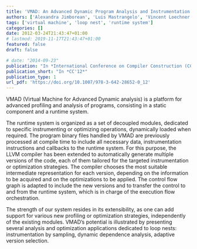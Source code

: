 ```yaml
---
title: 'VMAD: An Advanced Dynamic Program Analysis and Instrumentation Framework'
authors: ['Alexandra Jimborean', 'Luis Mastrangelo', 'Vincent Loechner', 'Philippe Clauss']
tags: ['virtual machine', 'loop nest', 'runtime system']
categories: []
date: 2012-03-24T21:43:47+01:00
# lastmod: 2019-11-17T21:43:47+01:00
featured: false
draft: false

# date: "2014-09-23"
publication: "In *International Conference on Compiler Construction (CC'12)*, Springer."
publication_short: "In *CC'12*"
publication_type: 1
url_pdf: 'https://doi.org/10.1007/978-3-642-28652-0_12'
---
```


VMAD (Virtual Machine for Advanced Dynamic analysis) is a platform for advanced profiling and analysis of programs, consisting in a static component and a runtime system.

The runtime system is organized as a set of decoupled modules, dedicated to specific instrumenting or optimizing operations, dynamically loaded when required. The program binary files handled by VMAD are previously processed at compile time to include all necessary data, instrumentation instructions and callbacks to the runtime system. For this purpose, the LLVM compiler has been extended to automatically generate multiple versions of the code, each of them tailored for the targeted instrumentation or optimization strategies. The compiler chooses the most suitable intermediate representation for each version, depending on the information to be acquired and on the optimizations to be applied. The control flow graph is adapted to include the new versions and to transfer the control to and from the runtime system, which is in charge of the execution flow orchestration.

The strength of our system resides in its extensibility, as one can add support for various new profiling or optimization strategies, independently of the existing modules. VMAD’s potential is illustrated by presenting several analysis and optimization applications dedicated to loop nests: instrumentation by sampling, dynamic dependence analysis, adaptive version selection.
